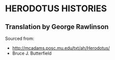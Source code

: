 
# HERODOTUS HISTORIES
## Translation by George Rawlinson

Sourced from:

  - http://mcadams.posc.mu.edu/txt/ah/Herodotus/
  - Bruce J. Butterfield
